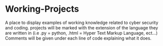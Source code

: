# Working-Projects
A place to display examples of working knowledge related to cyber security and coding.
projects will be marked with the extension of the language they are written in (i.e .py = python, .html = Hyper Text Markup Language, ect...)
Comments will be given under each line of code explaining what it does.
